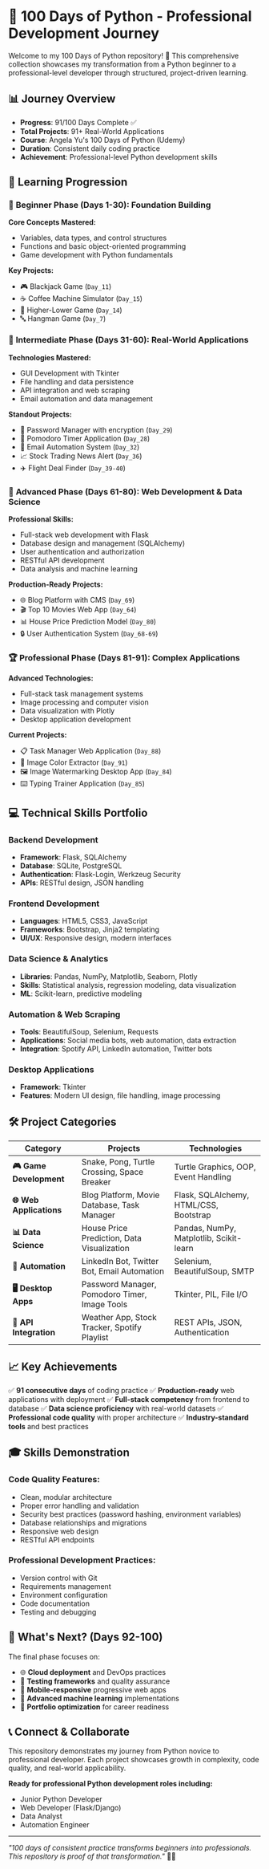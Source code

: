 # 🐍 100 Days of Python - Professional Development Journey

Welcome to my 100 Days of Python repository! 🚀 This comprehensive collection showcases my transformation from a Python beginner to a professional-level developer through structured, project-driven learning.

## 📊 Journey Overview
- **Progress**: 91/100 Days Complete ✅
- **Total Projects**: 91+ Real-World Applications
- **Course**: Angela Yu's 100 Days of Python (Udemy)
- **Duration**: Consistent daily coding practice
- **Achievement**: Professional-level Python development skills

## 🎯 Learning Progression

### 🌱 **Beginner Phase (Days 1-30): Foundation Building**
**Core Concepts Mastered:**
- Variables, data types, and control structures
- Functions and basic object-oriented programming
- Game development with Python fundamentals

**Key Projects:**
- 🎮 Blackjack Game (`Day_11`)
- ☕ Coffee Machine Simulator (`Day_15`)
- 🎲 Higher-Lower Game (`Day_14`)
- 🔤 Hangman Game (`Day_7`)

### 🚀 **Intermediate Phase (Days 31-60): Real-World Applications**
**Technologies Mastered:**
- GUI Development with Tkinter
- File handling and data persistence
- API integration and web scraping
- Email automation and data management

**Standout Projects:**
- 🔐 Password Manager with encryption (`Day_29`)
- 🍅 Pomodoro Timer Application (`Day_28`)
- 📧 Email Automation System (`Day_32`)
- 📈 Stock Trading News Alert (`Day_36`)
- ✈️ Flight Deal Finder (`Day_39-40`)

### 💼 **Advanced Phase (Days 61-80): Web Development & Data Science**
**Professional Skills:**
- Full-stack web development with Flask
- Database design and management (SQLAlchemy)
- User authentication and authorization
- RESTful API development
- Data analysis and machine learning

**Production-Ready Projects:**
- 🌐 Blog Platform with CMS (`Day_69`)
- 🎬 Top 10 Movies Web App (`Day_64`)
- 📊 House Price Prediction Model (`Day_80`)
- 🔒 User Authentication System (`Day_68-69`)

### 🏆 **Professional Phase (Days 81-91): Complex Applications**
**Advanced Technologies:**
- Full-stack task management systems
- Image processing and computer vision
- Data visualization with Plotly
- Desktop application development

**Current Projects:**
- 📋 Task Manager Web Application (`Day_88`)
- 🎨 Image Color Extractor (`Day_91`)
- 🖼️ Image Watermarking Desktop App (`Day_84`)
- ⌨️ Typing Trainer Application (`Day_85`)

## 💻 **Technical Skills Portfolio**

### **Backend Development**
- **Framework**: Flask, SQLAlchemy
- **Database**: SQLite, PostgreSQL
- **Authentication**: Flask-Login, Werkzeug Security
- **APIs**: RESTful design, JSON handling

### **Frontend Development**
- **Languages**: HTML5, CSS3, JavaScript
- **Frameworks**: Bootstrap, Jinja2 templating
- **UI/UX**: Responsive design, modern interfaces

### **Data Science & Analytics**
- **Libraries**: Pandas, NumPy, Matplotlib, Seaborn, Plotly
- **Skills**: Statistical analysis, regression modeling, data visualization
- **ML**: Scikit-learn, predictive modeling

### **Automation & Web Scraping**
- **Tools**: BeautifulSoup, Selenium, Requests
- **Applications**: Social media bots, web automation, data extraction
- **Integration**: Spotify API, LinkedIn automation, Twitter bots

### **Desktop Applications**
- **Framework**: Tkinter
- **Features**: Modern UI design, file handling, image processing

## 🛠️ **Project Categories**

| Category | Projects | Technologies |
|----------|----------|-------------|
| **🎮 Game Development** | Snake, Pong, Turtle Crossing, Space Breaker | Turtle Graphics, OOP, Event Handling |
| **🌐 Web Applications** | Blog Platform, Movie Database, Task Manager | Flask, SQLAlchemy, HTML/CSS, Bootstrap |
| **📊 Data Science** | House Price Prediction, Data Visualization | Pandas, NumPy, Matplotlib, Scikit-learn |
| **🤖 Automation** | LinkedIn Bot, Twitter Bot, Email Automation | Selenium, BeautifulSoup, SMTP |
| **🖥️ Desktop Apps** | Password Manager, Pomodoro Timer, Image Tools | Tkinter, PIL, File I/O |
| **🔌 API Integration** | Weather App, Stock Tracker, Spotify Playlist | REST APIs, JSON, Authentication |

## 📈 **Key Achievements**

✅ **91 consecutive days** of coding practice
✅ **Production-ready** web applications with deployment
✅ **Full-stack competency** from frontend to database
✅ **Data science proficiency** with real-world datasets
✅ **Professional code quality** with proper architecture
✅ **Industry-standard tools** and best practices

## 🎓 **Skills Demonstration**

### **Code Quality Features:**
- Clean, modular architecture
- Proper error handling and validation
- Security best practices (password hashing, environment variables)
- Database relationships and migrations
- Responsive web design
- RESTful API endpoints

### **Professional Development Practices:**
- Version control with Git
- Requirements management
- Environment configuration
- Code documentation
- Testing and debugging

## 🚀 **What's Next? (Days 92-100)**

The final phase focuses on:
- 🌐 **Cloud deployment** and DevOps practices
- 🧪 **Testing frameworks** and quality assurance
- 📱 **Mobile-responsive** progressive web apps
- 🤖 **Advanced machine learning** implementations
- 💼 **Portfolio optimization** for career readiness

## 📞 **Connect & Collaborate**

This repository demonstrates my journey from Python novice to professional developer. Each project showcases growth in complexity, code quality, and real-world applicability.

**Ready for professional Python development roles including:**
- Junior Python Developer
- Web Developer (Flask/Django)
- Data Analyst
- Automation Engineer

---

*"100 days of consistent practice transforms beginners into professionals. This repository is proof of that transformation."* 🐍✨
